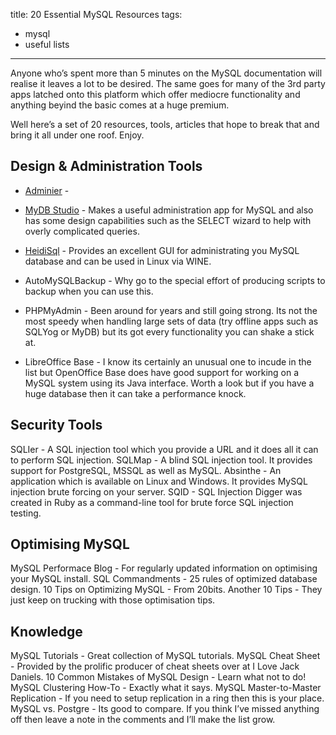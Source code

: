 title: 20 Essential MySQL Resources
tags:
  - mysql
  - useful lists
---

Anyone who’s spent more than 5 minutes on the MySQL documentation will realise it leaves a lot to be desired.  The same goes for many of the 3rd party apps latched onto this platform which offer mediocre functionality and anything beyind the basic comes at a huge premium.

Well here’s a set of 20 resources, tools, articles that hope to break that and bring it all under one roof.  Enjoy.

## Design & Administration Tools

* [Adminier](https://www.adminer.org/) - 
* [MyDB Studio](http://www.mydb-studio.com/) - Makes a useful administration app for MySQL and also has some design capabilities such as the SELECT wizard to help with overly complicated queries.
* [HeidiSql](http://www.heidisql.com/) - Provides an excellent GUI for administrating you MySQL database and can be used in Linux via WINE.

* AutoMySQLBackup - Why go to the special effort of producing scripts to backup when you can use this.
* PHPMyAdmin - Been around for years and still going strong.  Its not the most speedy when handling large sets of data (try offline apps such as SQLYog or MyDB) but its got every functionality you can shake a stick at.
* LibreOffice Base - I know its certainly an unusual one to incude in the list but OpenOffice Base does have good support for working on a MySQL system using its Java interface.  Worth a look but if you have a huge database then it can take a performance knock.

## Security Tools

SQLIer - A SQL injection tool which you provide a URL and it does all it can to perform SQL injection.
SQLMap - A blind SQL injection tool.  It provides support for PostgreSQL, MSSQL as well as MySQL.
Absinthe - An application which is available on Linux and Windows.  It provides MySQL injection brute forcing on your server.
SQID - SQL Injection Digger was created in Ruby as a command-line tool for brute force SQL injection testing.

## Optimising MySQL

MySQL Performace Blog - For regularly updated information on optimising your MySQL install.
SQL Commandments - 25 rules of optimized database design.
10 Tips on Optimizing MySQL - From 20bits.
Another 10 Tips - They just keep on trucking with those optimisation tips.

## Knowledge

MySQL Tutorials - Great collection of MySQL tutorials.
MySQL Cheat Sheet - Provided by the prolific producer of cheat sheets over at I Love Jack Daniels.
10 Common Mistakes of MySQL Design - Learn what not to do!
MySQL Clustering How-To - Exactly what it says.
MySQL Master-to-Master Replication - If you need to setup replication in a ring then this is your place.
MySQL vs. Postgre - Its good to compare.
If you think I’ve missed anything off then leave a note in the comments and I’ll make the list grow. 